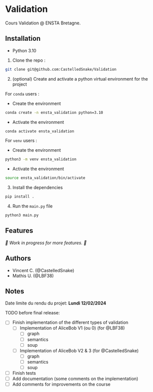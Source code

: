 # Validation

Cours Validation @ ENSTA Bretagne.

## Installation

- Python 3.10

1. Clone the repo :

```bash
git clone git@github.com:CastelledSnake/Validation
```

2. (optional) Create and activate a python virtual environment for the project

For `conda` users :

- Create the environment

```bash
conda create -n ensta_validation python=3.10
```

- Activate the environment

```bash
conda activate ensta_validation
```

For `venv` users :

- Create the environment

```bash
python3 -m venv ensta_validation
```

- Activate the environment

```bash
source ensta_validation/bin/activate
```

3. Install the dependencies

```bash
pip install .
```

4. Run the `main.py` file

```bash
python3 main.py
```

## Features

*🚧 Work in progress for more features. 🚧*

## Authors

- Vincent C. (@CastelledSnake)
- Mathis U. (@LBF38)

## Notes

Date limite du rendu du projet: **Lundi 12/02/2024**

TODO before final release:

- [ ] Finish implementation of the different types of validation
  - [ ] Implementation of AliceBob V1 (ou 0) (for @LBF38)
    - [ ] graph
    - [ ] semantics
    - [ ] soup
  - [ ] Implementation of AliceBob V2 & 3 (for @CastelledSnake)
    - [ ] graph
    - [ ] semantics
    - [ ] soup
- [ ] Finish tests
- [ ] Add documentation (some comments on the implementation)
- [ ] Add comments for improvements on the course
